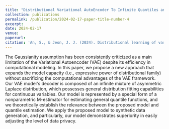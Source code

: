 ```yaml
---
title: "Distributional Variational AutoEncoder To Infinite Quantiles and Beyond Gaussianity"
collection: publications
permalink: /publication/2024-02-17-paper-title-number-4
excerpt: 
date: 2024-02-17
venue: 
paperurl: 
citation: 'An, S., & Jeon, J. J. (2024). Distributional learning of variational autoencoder: Application to synthetic data generation. Advances in Neural Information Processing Systems, 36.'
---
```


The Gaussianity assumption has been consistently criticized as a main limitation of the Variational Autoencoder (VAE) despite its efficiency in computational modeling. In this paper, we propose a new approach that expands the model capacity (i.e., expressive power of distributional family) without sacrificing the computational advantages of the VAE framework. Our VAE model's decoder is composed of an infinite mixture of asymmetric Laplace distribution, which possesses general distribution fitting capabilities for continuous variables. Our model is represented by a special form of a nonparametric M-estimator for estimating general quantile functions, and we theoretically establish the relevance between the proposed model and quantile estimation. We apply the proposed model to synthetic data generation, and particularly, our model demonstrates superiority in easily adjusting the level of data privacy.